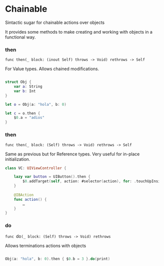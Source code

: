 # Chainable

Sintactic sugar for chainable actions over objects

It provides some methods to make creating and working with objects in a functional way.

### then

`func then(_ block: (inout Self) throws -> Void) rethrows -> Self`

For Value types. Allows chained modifications.

```swift

struct Obj {
    var a: String
    var b: Int
}

let o = Obj(a: "hola", b: 0)

let c = o.then {
    $0.a = "adios"
}

```

### then

`func then(_ block: (Self) throws -> Void) rethrows -> Self`

Same as previous but for Reference types. Very useful for in-place initialization.

```swift 
class VC: UIViewController {

    lazy var button = UIButton().then {
        $0.addTarget(self, action: #selector(action), for: .touchUpInside)
    }
    
    @IBAction
    func action() {
        …
    }
}
```

### do

`func `do`(_ block: (Self) throws -> Void) rethrows`

Allows terminations actions with objects

```swift

Obj(a: "hola", b: 0).then { $0.b = 3 }.do(print)

```
